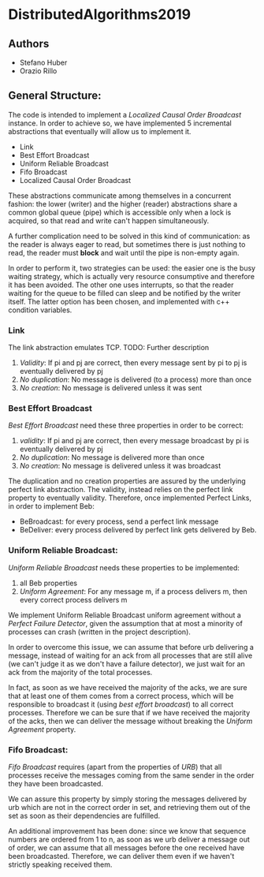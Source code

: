 # DistributedAlgorithms2019

## Authors
- Stefano Huber
- Orazio Rillo

## General Structure:
The code is intended to implement a *Localized Causal Order Broadcast* instance.
In order to achieve so, we have implemented 5 incremental abstractions
that eventually will allow us to implement it.

- Link
- Best Effort Broadcast
- Uniform Reliable Broadcast
- Fifo Broadcast
- Localized Causal Order Broadcast

These abstractions communicate among themselves in a concurrent
fashion: the lower (writer) and the higher (reader) abstractions share a 
common global queue (pipe) which is accessible only when a lock is
 acquired, so that read and write can't happen simultaneously. 

A further complication need to be solved in this kind of communication: 
as the reader is always eager to read, but sometimes there is just nothing
to read, the reader must **block** and wait until the pipe is non-empty again.

In order to perform it, two strategies can be used: the easier one is the 
busy waiting strategy, which is actually very resource consumptive and therefore 
it has been avoided. The other one uses interrupts, so that the reader
waiting for the queue to be filled can sleep and be notified by the 
writer itself. The latter option has been chosen, and implemented with 
c++ condition variables. 

### Link
The link abstraction emulates TCP. 
TODO: Further description

1)  *Validity*: If pi and pj are correct, then every message sent by pi to pj is
    eventually delivered by pj
2) *No duplication*: No message is
   delivered (to a process) more than once
3) *No creation*: No message is
   delivered unless it was sent

### Best Effort Broadcast
*Best Effort Broadcast* need these three properties in order to be correct:
1) *validity*: If pi and pj are correct, then every message broadcast by pi is
             eventually delivered by pj
2) *No duplication*: No message is delivered more than once
3) *No creation*: No message is delivered unless it was broadcast

The duplication and no creation properties are assured by the underlying
perfect link abstraction. The validity, instead relies on the perfect link
property to eventually validity. Therefore, once implemented Perfect Links,
in order to implement Beb:

- BeBroadcast: for every process, send a perfect link message
- BeDeliver: every process delivered by perfect link gets delivered by Beb.

### Uniform Reliable Broadcast:
*Uniform Reliable Broadcast* needs these properties to be implemented:
1) all Beb properties
2) *Uniform Agreement*: For any
   message m, if a process delivers m, then
   every correct process delivers m   
   
We implement Uniform Reliable Broadcast uniform agreement without a 
*Perfect Failure Detector*, given the assumption that at most a minority
of processes can crash (written in the project description).

In order to overcome this issue, we can assume that before 
urb delivering a message, instead of waiting for an ack from all processes 
that are still alive (we can't judge it as we don't have a failure detector), 
 we just wait for an ack from the majority of the total processes.
 
In fact, as soon as we have received the majority of the acks, we are 
sure that at least one of them comes from a correct process, which will be 
responsible to broadcast it (using *best effort broadcast*) to all correct 
processes. Therefore we can be sure that if we have received the majority 
of the acks, then we can deliver the message without breaking the *Uniform 
Agreement* property.

### Fifo Broadcast:
*Fifo Broadcast* requires (apart from the properties of *URB*) that all
 processes receive the messages coming 
from the same sender in the order they have been broadcasted.

We can assure this property by simply storing the messages delivered by urb
 which are not in the correct order in set, and retrieving them out of 
 the set as soon as their dependencies are fulfilled.
 
An additional improvement has been done: since we know that sequence 
numbers are ordered from 1 to n, as soon as we urb deliver a message 
out of order,
we can assume that all messages before the one received have been broadcasted.
Therefore, we can deliver them even if we haven't strictly speaking 
received them.


 





